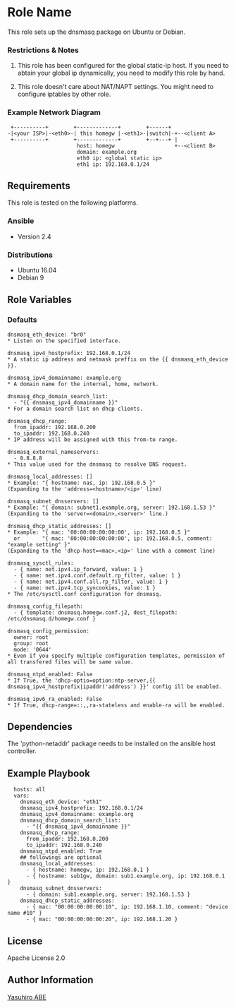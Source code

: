 Role Name
=========

This role sets up the dnsmasq package on Ubuntu or Debian.

### Restrictions & Notes
1. This role has been configured for the global static-ip host.
If you need to abtain your global ip dynamically, you need to modify this role by hand.

2. This role doesn't care about NAT/NAPT settings.
You might need to configure iptables by other role.

### Example Network Diagram

     +----------+        +-------------+        +------+
    -|<your ISP>|-<eth0>-| this homegw |-<eth1>-|switch|-+--<client A>
     +----------+        +-------------+        +--+---+ |
                          host: homegw                   +--<client B>
                          domain: example.org
						  eth0 ip: <global static ip>
						  eth1 ip: 192.168.0.1/24

Requirements
------------

This role is tested on the following platforms.

### Ansible
- Version 2.4

### Distributions
- Ubuntu 16.04
- Debian 9


Role Variables
--------------

### Defaults
	dnsmasq_eth_device: "br0"
	* Listen on the specified interface.

	dnsmasq_ipv4_hostprefix: 192.168.0.1/24
	* A static ip address and netmask preffix on the {{ dnsmasq_eth_device }}.

	dnsmasq_ipv4_domainname: example.org
	* A domain name for the internal, home, network.

	dnsmasq_dhcp_domain_search_list:
	  - "{{ dnsmasq_ipv4_domainname }}"
	* For a domain search list on dhcp clients.

	dnsmasq_dhcp_range:
	  from_ipaddr: 192.168.0.200
	  to_ipaddr: 192.168.0.240
	* IP address will be assigned with this from-to range.

	dnsmasq_external_nameservers:
	  - 8.8.8.8
	* This value used for the dnsmasq to resolve DNS request.

	dnsmasq_local_addresses: []
	* Example: "{ hostname: nas, ip: 192.168.0.5 }"
	(Expanding to the 'address=<hostname>/<ip>' line)

	dnsmasq_subnet_dnsservers: []
	* Example: "{ domain: subnet1.example.org, server: 192.168.1.53 }"
	(Expanding to the 'server=<domain>,<server>' line.)

	dnsmasq_dhcp_static_addresses: []
	* Example: "{ mac: '00:00:00:00:00:00', ip: 192.168.0.5 }"
      or       "{ mac: '00:00:00:00:00:00', ip: 192.168.0.5, comment: "example setting" }"
	(Expanding to the 'dhcp-host=<mac>,<ip>' line with a comment line)

	dnsmasq_sysctl_rules:
	  - { name: net.ipv4.ip_forward, value: 1 }
	  - { name: net.ipv4.conf.default.rp_filter, value: 1 }
	  - { name: net.ipv4.conf.all.rp_filter, value: 1 }
	  - { name: net.ipv4.tcp_syncookies, value: 1 }
	* The /etc/sysctl.conf configuration for dnsmasq.

	dnsmasq_config_filepath:
	  - { template: dnsmasq.homegw.conf.j2, dest_filepath: /etc/dnsmasq.d/homegw.conf }

	dnsmasq_config_permission:
	  owner: root
	  group: root
	  mode: '0644'
	* Even if you specify multiple configuration templates, permission of all transfered files will be same value.

	dnsmasq_ntpd_enabled: False
	* If True, the 'dhcp-optio=option:ntp-server,{{ dnsmasq_ipv4_hostprefix|ipaddr('address') }}' config ill be enabled.

	dnsmasq_ipv6_ra_enabled: False
	* If True, dhcp-range=::,,ra-stateless and enable-ra will be enabled.

Dependencies
------------

The 'python-netaddr' package needs to be installed on the ansible host controller.

Example Playbook
----------------

	  hosts: all
	  vars:
	    dnsmasq_eth_device: "eth1"
	    dnsmasq_ipv4_hostprefix: 192.168.0.1/24
	    dnsmasq_ipv4_domainname: example.org
	    dnsmasq_dhcp_domain_search_list:
	      - "{{ dnsmasq_ipv4_domainname }}"
	    dnsmasq_dhcp_range:
	      from_ipaddr: 192.168.0.200
	      to_ipaddr: 192.168.0.240
		dnsmasq_ntpd_enabled: True
		## followings are optional
	    dnsmasq_local_addresses:
	      - { hostname: homegw, ip: 192.168.0.1 }
	      - { hostname: sub1gw, domain: sub1.example.org, ip: 192.168.0.1 }
	    dnsmasq_subnet_dnsservers:
	      - { domain: sub1.example.org, server: 192.168.1.53 }
	    dnsmasq_dhcp_static_addresses:
	      - { mac: "00:00:00:00:00:10", ip: 192.168.1.10, comment: "device name #10" }
	      - { mac: "00:00:00:00:00:20", ip: 192.168.1.20 }

License
-------

Apache License 2.0

Author Information
------------------

[Yasuhiro ABE](http://www.yasundial.org/foaf.xml)
